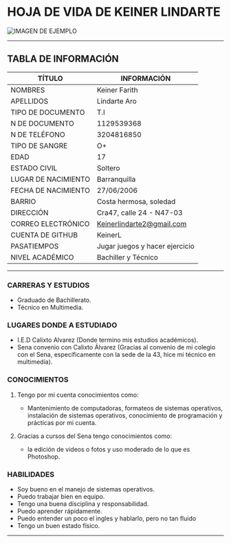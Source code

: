 # HOJA DE VIDA DE KEINER LINDARTE

![IMAGEN DE EJEMPLO](../../imagenes/keiner.png)

***

## TABLA DE INFORMACIÓN

| TÍTULO | INFORMACIÓN |
| --- | --- |
| NOMBRES | Keiner Farith |
| APELLIDOS | Lindarte Aro |
| TIPO DE DOCUMENTO | T.I |
| N DE DOCUMENTO | 1129539368 |
| N DE TELÉFONO | 3204816850 |
| TIPO DE SANGRE | O+ |
| EDAD | 17 |
| ESTADO CIVIL | Soltero |
| LUGAR DE NACIMIENTO | Barranquilla |
| FECHA DE NACIMIENTO | 27/06/2006 |
| BARRIO | Costa hermosa, soledad |
| DIRECCIÓN | Cra47, calle 24 - N47-03 |
| CORREO ELECTRÓNICO | Keinerlindarte2@gmail.com |
| CUENTA DE GITHUB | KeinerL |
| PASATIEMPOS | Jugar juegos y hacer ejercicio |
| NIVEL ACADÉMICO | Bachiller y Técnico |

***

### CARRERAS Y ESTUDIOS

* Graduado de Bachillerato.
* Técnico en Multimedia.

### LUGARES DONDE A ESTUDIADO

* I.E.D Calixto Alvarez (Donde termino mis estudios académicos).
* Sena convenio con Calixto Álvarez (Gracias al convenio de mi colegio con el Sena, específicamente con la sede de la 43, hice mi técnico en multimedia).

### CONOCIMIENTOS

1. Tengo por mi cuenta conocimientos como:

   * Mantenimiento de computadoras, formateos de sistemas operativos, instalación de sistemas operativos, conocimiento de programación y prácticas por mi cuenta.

2. Gracias a cursos del Sena tengo conocimientos como:

   * la edición de videos o fotos y uso moderado de lo que es Photoshop.

### HABILIDADES

* Soy bueno en el manejo de sistemas operativos.
* Puedo trabajar bien en equipo.
* Tengo una buena disciplina y responsabilidad.
* Puedo aprender rápidamente.
* Puedo entender un poco el ingles y hablarlo, pero no tan fluido
* Tengo un buen estado físico.

***